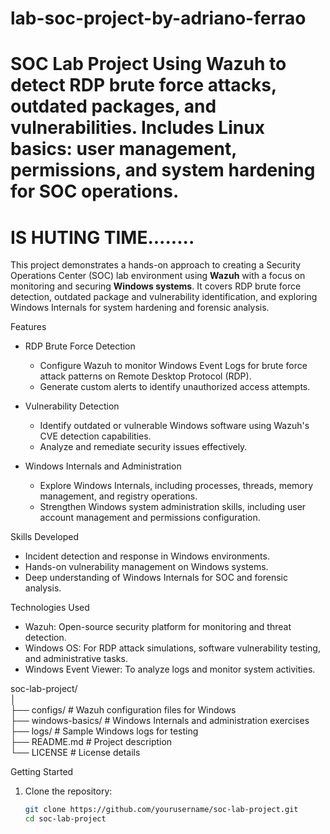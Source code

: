 # lab-soc-project-by-adriano-ferrao
# SOC Lab Project    Using Wazuh to detect RDP brute force attacks, outdated packages, and vulnerabilities. Includes Linux basics: user management, permissions, and system hardening for SOC operations.  
# IS HUTING TIME........ 

This project demonstrates a hands-on approach to creating a Security Operations Center (SOC) lab environment using **Wazuh** with a focus on monitoring and securing **Windows systems**. It covers RDP brute force detection, outdated package and vulnerability identification, and exploring Windows Internals for system hardening and forensic analysis.  

 Features  
- RDP Brute Force Detection
  - Configure Wazuh to monitor Windows Event Logs for brute force attack patterns on Remote Desktop Protocol (RDP).  
  - Generate custom alerts to identify unauthorized access attempts.  

- Vulnerability Detection 
  - Identify outdated or vulnerable Windows software using Wazuh's CVE detection capabilities.  
  - Analyze and remediate security issues effectively.  

- Windows Internals and Administration
  - Explore Windows Internals, including processes, threads, memory management, and registry operations.  
  - Strengthen Windows system administration skills, including user account management and permissions configuration.  

Skills Developed  
- Incident detection and response in Windows environments.  
- Hands-on vulnerability management on Windows systems.  
- Deep understanding of Windows Internals for SOC and forensic analysis.  

Technologies Used  
- Wazuh: Open-source security platform for monitoring and threat detection.  
- Windows OS: For RDP attack simulations, software vulnerability testing, and administrative tasks.  
- Windows Event Viewer: To analyze logs and monitor system activities.  


soc-lab-project/  
│  
├── configs/                 # Wazuh configuration files for Windows  
├── windows-basics/          # Windows Internals and administration exercises  
├── logs/                    # Sample Windows logs for testing  
├── README.md                # Project description  
└── LICENSE                  # License details  

Getting Started  
1. Clone the repository:  
   ```bash  
   git clone https://github.com/yourusername/soc-lab-project.git  
   cd soc-lab-project  

